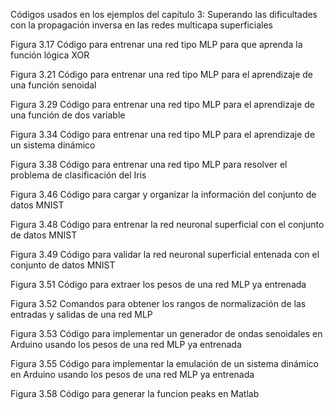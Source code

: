 Códigos usados en los ejemplos del capítulo 3:
Superando las dificultades con la propagación inversa en las redes multicapa superficiales

Figura  3.17 Código para entrenar una red tipo MLP para que aprenda la función lógica XOR

Figura  3.21 Código para entrenar una red tipo MLP para el aprendizaje de una función senoidal

Figura  3.29 Código para entrenar una red tipo MLP para el aprendizaje de una función de dos variable

Figura  3.34 Código para entrenar una red tipo MLP para el aprendizaje de un sistema dinámico

Figura  3.38 Código para entrenar una red tipo MLP para resolver el problema de clasificación del Iris

Figura  3.46 Código para cargar y organizar la información del conjunto de datos MNIST

Figura  3.48 Código para entrenar la red neuronal superficial con el conjunto de datos MNIST

Figura  3.49 Código para validar la red neuronal superficial entenada con el conjunto de datos MNIST

Figura  3.51 Código para extraer los pesos de una red MLP ya entrenada

Figura  3.52 Comandos para obtener los rangos de normalización de las entradas y salidas de una  red MLP

Figura  3.53 Código para implementar un generador de ondas senoidales en Arduino usando los pesos de una red MLP ya entrenada

Figura  3.55 Código para implementar la emulación de un sistema dinámico en Arduino usando los pesos de una red MLP ya entrenada

Figura  3.58 Código para generar la funcion peaks en Matlab
